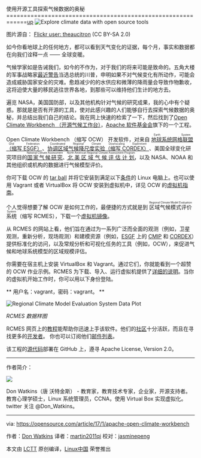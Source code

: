 使用开源工具探索气候数据的奥秘
============================================================[up][1]
 ![Explore climate data with open source tools](https://opensource.com/sites/default/files/styles/image-full-size/public/images/business/bus-cloud.png?itok=bdROR1aE "Explore climate data with open source tools") 

图片源自： [Flickr user: theaucitron][2] (CC BY-SA 2.0)

如今你看地球上的任何地方，都可以看到天气变化的证据，每个月，事实和数据都在向我们诠释一点 —— 全球变暖。

气候学家如是告诫我们，如今的不作为，对于我们的将来可能是致命的。五角大楼的军事战略家[最近警告][3]当选总统的川普，申明如果不对气候变化有所动作，可能会造成威胁国家安全的灾难。愈趋减少的的水供应和微薄的降雨量会导致作物歉收，这将迫使大量的移民逃往世界各地，到那些可以维持他们生计的地方去。

遍览 NASA，美国国防部，以及其他机构针对气候的研究成果，我的心中有个疑惑。那就是是否有开源的工具，使对此感兴趣的人们能够自行去探索气候数据的奥秘，并总结出我们自己的结论。我在网上快速的检索了一下，然后找到了[Open Climate Workbench （开源气候工作台）][4]，[Apache 软件基金会][5]旗下的一个工程。

Open Climate Workbench （缩写 OCW） 开发软件，对来自 [<ruby>地球系统网格联盟（缩写 ESGF）<rt>Earth System Grid Federation</rt></ruby>][6]、[<ruby>协调区域气候降尺度实验（缩写 CORDEX）<rt>Coordinated Regional Climate Downscaling Experiment</rt></ruby>][7]、美国全球变化研究项目的[<ruby>国家气候研究<rt> National Climate Assessment</rt></ruby>][8]、[<ruby>北美区域气候评估计划<rt>North American Regional Climate Assessment Program</rt></ruby>][9]，以及 NASA、NOAA 和其他组织或机构的数据进行气候模型评价。

你可下载 OCW 的 [tar ball][10] 并将它安装到满足以下[条件][11]的 Linux 电脑上。也可以使用 Vagrant 或者 VirtualBox 将 OCW 安装到虚拟机中，详见 OCW 的[虚拟机指南][12]。  

个人觉得想要了解 OCW 是如何工作的，最便捷的方式就是到 <ruby>区域气候模式评价系统<rt>Regional Climate Model Evaluation System </rt></ruby> （缩写 RCMES），下载一个[虚拟机镜像][13]。

从 RCMES 的网站上看，他们旨在通过为一系列广泛而全面的观测（例如，卫星观测，重新分析，现场观测）和建模资源（例如，[ESGF][16] 上的 [CMIP][14] 和 [CORDEX][15]）提供标准化的访问，以及常规分析和可视化任务的工具（例如，OCW），来促进气候和地球系统模型的区域规模评估。

你需要在宿主机上安装 VirtualBox 和 Vagrant。通过它们，你就能看到一个超赞的 OCW 作业示例。RCMES 为下载、导入、运行虚拟机提供了[详细的说明][17]。当你的虚拟机开始工作时，你可以用以下身份登陆。

** 用户名：vagrant，密码：vagrant。 **

 ![Regional Climate Model Evaluation System Data Plot](https://opensource.com/sites/default/files/rcmes_data_plot.png "Regional Climate Model Evaluation System Data Plot") 

*RCMES 数据样图*

RCMES 网页上的[教程][18]能帮助你迅速上手该软件。他们的[社区][19]十分活跃，而且在寻找更多的[开发者][20]。 你也可以订阅他们[邮件列表][21]。

该工程的[源代码][22]部署在 GitHub 上，遵寻 Apache License, Version 2.0。

--------------------------------------------------------------------------------
作者简介：

![](https://opensource.com/sites/default/files/styles/profile_pictures/public/donw2-crop.jpg?itok=OqOYd3A8)

Don Watkins（唐 沃特金斯） - 教育家，教育技术专家，企业家，开源支持者。教育心理学硕士，Linux 系统管理员，CCNA，使用 Virtual Box 实现虚拟化。twitter 关注 @Don_Watkins。

--------------------------------------------------------------------------------

via: https://opensource.com/article/17/1/apache-open-climate-workbench

作者：[Don Watkins][a]
译者：[martin2011qi](https://github.com/martin2011qi)
校对：[jasminepeng](https://github.com/jasminepeng)

本文由 [LCTT](https://github.com/LCTT/TranslateProject) 原创编译，[Linux中国](https://linux.cn/) 荣誉推出

[a]:https://opensource.com/users/don-watkins
[1]:https://opensource.com/article/17/1/apache-open-climate-workbench?rate=Hv4_T-1gbcRNsiP9jnevzP1OTNKHIyQLXwqdjnBy2Bs
[2]:https://www.flickr.com/photos/theaucitron/5810163712/in/photolist-5p9nh3-6EkSKG-6EgGEF-9hYBcr-abCSpq-9zbjDz-4PVqwm-9RqBfq-abA2T4-4nXfwv-9RQkdN-dmjSdA-84o2ER-abA2Wp-ehyhPC-7oFYrc-4nvqBz-csMQXb-nRegFf-ntS23C-nXRyaB-6Xw3Mq-cRMaCq-b6wkkP-7u8sVQ-yqcg-6fTmk7-bzm3vU-6Xw3vL-6EkzCQ-d3W8PG-5MoveP-oMWsyY-jtMME6-XEMwS-2SeRXT-d2hjzJ-p2ZZVZ-7oFYoX-84r6Mo-cCizvm-gnnsg5-77YfPx-iDjqK-8gszbW-6MUZEZ-dhtwtk-gmpTob-6TBJ8p-mWQaAC/
[3]:https://www.scientificamerican.com/article/military-leaders-urge-trump-to-see-climate-as-a-security-threat/
[4]:https://climate.apache.org/
[5]:https://www.apache.org/
[6]:http://esgf.llnl.gov/
[7]:http://www.cordex.org/
[8]:http://nca2014.globalchange.gov/
[9]:http://www.narccap.ucar.edu/
[10]:http://climate.apache.org/downloads.html
[11]:http://climate.apache.org/downloads.html#prerequsites
[12]:https://cwiki.apache.org/confluence/display/CLIMATE/OCW+VM+-+A+Self+Contained+OCW+Environment
[13]:https://rcmes.jpl.nasa.gov/RCMES_Turtorial_data/RCMES_June09-2016.ova
[14]:http://cmip-pcmdi.llnl.gov/
[15]:http://www.cordex.org/
[16]:http://esgf.org/
[17]:https://rcmes.jpl.nasa.gov/content/running-rcmes-virtual-machine
[18]:https://rcmes.jpl.nasa.gov/content/tutorials-overview
[19]:http://climate.apache.org/community/get-involved.html
[20]:https://cwiki.apache.org/confluence/display/CLIMATE/Developer+Getting+Started+Guide
[21]:http://climate.apache.org/community/mailing-lists.html
[22]:https://github.com/apache/climate
